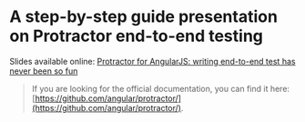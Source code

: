 A step-by-step guide presentation on Protractor end-to-end testing
==========

Slides available online:
[Protractor for AngularJS: writing end-to-end test has never been so fun](http://ramonvictor.github.io/protractor/slides/)

> If you are looking for the official documentation, you can find it here: [https://github.com/angular/protractor/](https://github.com/angular/protractor/).

